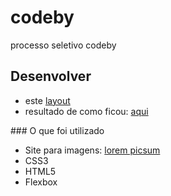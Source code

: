 # codeby
processo seletivo codeby<br>
## Desenvolver
<ul>
  <li> este <a href="https://www.notion.so/Teste-Layout-3b2b7ea6ffae4ff892a161f9112571b7">layout</a></li>
  <li> resultado de como ficou: <a href="https://rafaelmarqueiz.github.io/codeby"> aqui </a></li>
</ul>
### O que foi utilizado
<ul>
  <li>Site para imagens: <a href="https://picsum.photos/">lorem picsum</a></li>
  <li>CSS3</li>
  <li>HTML5</li>
  <li>Flexbox</li>
</ul>
